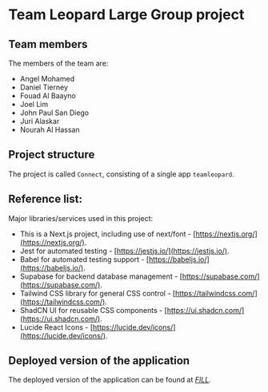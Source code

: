 # Team Leopard Large Group project

## Team members
The members of the team are:
- Angel Mohamed
- Daniel Tierney
- Fouad Al Baayno
- Joel Lim
- John Paul San Diego
- Juri Alaskar
- Nourah Al Hassan

## Project structure
The project is called `Connect`, consisting of a single app `teamleopard`.

## Reference list:
Major libraries/services used in this project:
- This is a Next.js project, including use of next/font - [https://nextjs.org/](https://nextjs.org/).
- Jest for automated testing - [https://jestjs.io/](https://jestjs.io/).
- Babel for automated testing support - [https://babeljs.io/](https://babeljs.io/).
- Supabase for backend database management - [https://supabase.com/](https://supabase.com/).
- Tailwind CSS library for general CSS control - [https://tailwindcss.com/](https://tailwindcss.com/).
- ShadCN UI for reusable CSS components - [https://ui.shadcn.com/](https://ui.shadcn.com/).
- Lucide React Icons - [https://lucide.dev/icons/](https://lucide.dev/icons/).

## Deployed version of the application
The deployed version of the application can be found at [*FILL*](https://google.com).